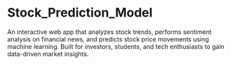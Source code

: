 # Stock_Prediction_Model
An interactive web app that analyzes stock trends, performs sentiment analysis on financial news, and predicts stock price movements using machine learning. Built for investors, students, and tech enthusiasts to gain data-driven market insights.
